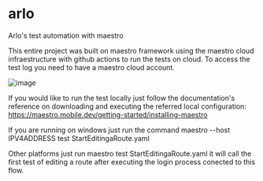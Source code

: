 # arlo
Arlo's test automation with maestro

This entire project was built on maestro framework using the maestro cloud infraestructure with github actions to run the tests on cloud. To access the test log you need to have a maestro cloud account.

![image](https://github.com/user-attachments/assets/793dc1f6-70e8-40c1-af70-37310416f623)


If you would like to run the test locally just follow the documentation's reference on downloading and executing the referred local configuration:
https://maestro.mobile.dev/getting-started/installing-maestro

If you are running on windows just run the command maestro --host IPV4ADDRESS test StartEditingaRoute.yaml


Other platforms just run maestro test StartEditingaRoute.yaml it will call the first test of editing a route after executing the login process conected to this flow.
